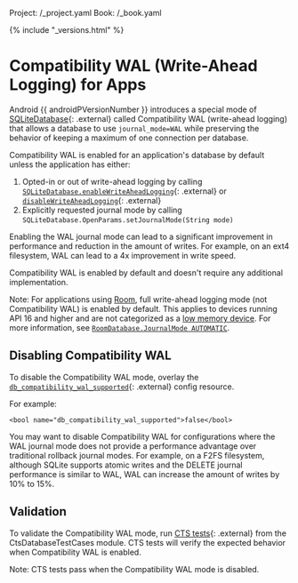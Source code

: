 Project: /_project.yaml
Book: /_book.yaml

{% include "_versions.html" %}

<!--
  Copyright 2018 The Android Open Source Project

  Licensed under the Apache License, Version 2.0 (the "License");
  you may not use this file except in compliance with the License.
  You may obtain a copy of the License at

      http://www.apache.org/licenses/LICENSE-2.0

  Unless required by applicable law or agreed to in writing, software
  distributed under the License is distributed on an "AS IS" BASIS,
  WITHOUT WARRANTIES OR CONDITIONS OF ANY KIND, either express or implied.
  See the License for the specific language governing permissions and
  limitations under the License.
-->

# Compatibility WAL (Write-Ahead Logging) for Apps

Android {{ androidPVersionNumber }} introduces a special mode of
[SQLiteDatabase](https://developer.android.com/reference/android/database/sqlite/SQLiteDatabase.html){: .external}
called Compatibility WAL (write-ahead logging) that allows a database to use
`journal_mode=WAL` while preserving the behavior of keeping a maximum of one
connection per database.

Compatibility WAL is enabled for an application's database by default unless the
application has either:

1.  Opted-in or out of write-ahead logging by calling
    [`SQLiteDatabase.enableWriteAheadLogging`](https://developer.android.com/reference/android/database/sqlite/SQLiteDatabase.html#enableWriteAheadLogging\(\)){: .external}
    or
    [`disableWriteAheadLogging`](https://developer.android.com/reference/android/database/sqlite/SQLiteDatabase.html#disableWriteAheadLogging\(\)){: .external}
1.  Explicitly requested journal mode by calling
    `SQLiteDatabase.OpenParams.setJournalMode(String mode)`

Enabling the WAL journal mode can lead to a significant improvement in
performance and reduction in the amount of writes. For example, on an ext4
filesystem, WAL can lead to a 4x improvement in write speed.

Compatibility WAL is enabled by default and doesn't require any additional
implementation.

Note: For applications using
[Room](https://developer.android.com/topic/libraries/architecture/room),
full write-ahead logging mode (not Compatibility WAL) is enabled by
default. This applies to devices running API 16 and higher and are not
categorized as a
[low memory device](https://developer.android.com/reference/android/app/ActivityManager.html#isLowRamDevice()). For more information, see
[`RoomDatabase.JournalMode AUTOMATIC`](https://developer.android.com/reference/androidx/room/RoomDatabase.JournalMode#AUTOMATIC).

## Disabling Compatibility WAL

To disable the Compatibility WAL mode, overlay the
[`db_compatibility_wal_supported`](https://android.googlesource.com/platform/frameworks/base/+/5bd43ad2e7e4e1ee2c31d920ba4b148bbdf74d11/core/res/res/values/config.xml#1692){: .external}
config resource.

For example:

```
<bool name="db_compatibility_wal_supported">false</bool>
```

You may want to disable Compatibility WAL for configurations where the WAL
journal mode does not provide a performance advantage over traditional rollback
journal modes. For example, on a F2FS filesystem, although SQLite supports
atomic writes and the DELETE journal performance is similar to WAL, WAL can
increase the amount of writes by 10% to 15%.

## Validation

To validate the Compatibility WAL mode, run
[CTS tests](https://android.googlesource.com/platform/cts/+/master/tests/tests/database){: .external}
from the CtsDatabaseTestCases module. CTS tests will verify the expected
behavior when Compatibility WAL is enabled.

Note: CTS tests pass when the Compatibility WAL mode is disabled.
